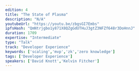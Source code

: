 ```yaml
---
edition: 4
title: "The State of Plasma"
description: "N/A"
youtubeUrl: "https://youtu.be/zbgsGI7Embs"
ipfsHash: "QmNtrjgbo1y871X8QZgGdUTHuJ3gtZ3NFZf648r3DoHnnJ"
duration: 1709
expertise: "Intermediate"
type: "Talk"
track: "Developer Experience"
keywords: ['scaling','mvp','zk','zero knowledge']
tags: ['Developer Experience']
speakers: ['David Knott','Kelvin Fitcher']
---
```

